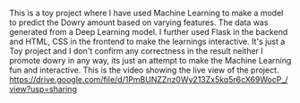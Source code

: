 This is a toy project where I have used Machine Learning to make a model to predict the Dowry amount based on varying features.
The data was generated from a Deep Learning model.
I further used Flask in the backend and HTML, CSS in the frontend to make the learnings interactive.
It's just a Toy project and I don't confirm any correctness in the result neither I promote dowry in any way, its just an attempt to make the Machine Learning fun and interactive.
This is the video showing the live view of the project. https://drive.google.com/file/d/1PmBUNZZnz0Wy213Zx5kq5r6cX69WocP_/view?usp=sharing
